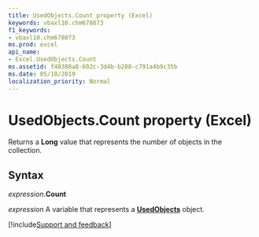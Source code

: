 ```yaml
---
title: UsedObjects.Count property (Excel)
keywords: vbaxl10.chm678073
f1_keywords:
- vbaxl10.chm678073
ms.prod: excel
api_name:
- Excel.UsedObjects.Count
ms.assetid: f40380a8-602c-3d4b-b288-c791a4b9c35b
ms.date: 05/18/2019
localization_priority: Normal
---
```



# UsedObjects.Count property (Excel)

Returns a **Long** value that represents the number of objects in the collection.


## Syntax

_expression_.**Count**

_expression_ A variable that represents a **[UsedObjects](Excel.UsedObjects.md)** object.




[!include[Support and feedback](~/includes/feedback-boilerplate.md)]